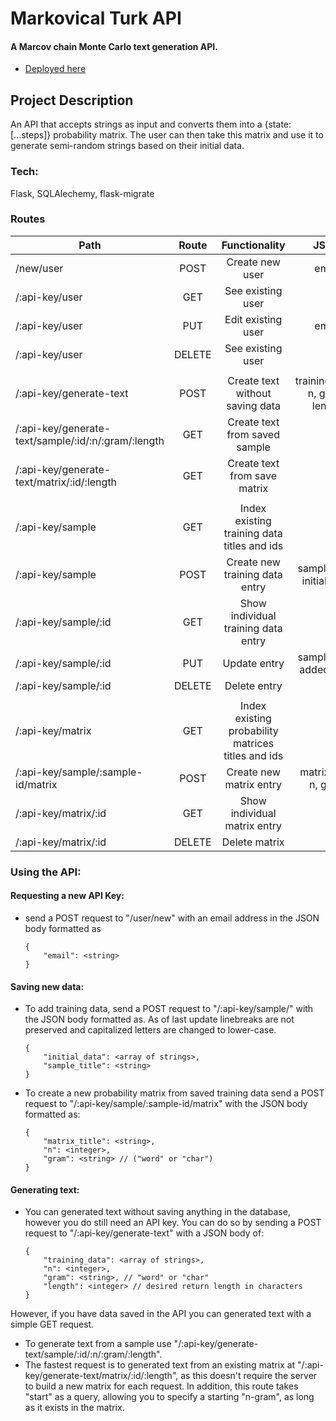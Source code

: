 # Markovical Turk API
#### A Marcov chain Monte Carlo text generation API.

- [Deployed here](https://markov-turk.herokuapp.com/)

## Project Description
An API that accepts strings as input and converts them into a {state: [...steps]} probability matrix. The user can then take this matrix and use it to generate semi-random strings based on their initial data.

### Tech:
Flask, SQLAlechemy, flask-migrate

### Routes

| Path | Route | Functionality | JSON | Queries |
| --- | :---: | :---: | :---: | :---: |
| /new/user      | POST | Create new user   | email |  |
| /:api-key/user | GET    | See existing user  | | |
| /:api-key/user | PUT   | Edit existing user | email | |
| /:api-key/user | DELETE | See existing user  | | |
||||||
| /:api-key/generate-text						      | POST | Create text without saving data | training_data, n, gram, length | |
| /:api-key/generate-text/sample/:id/:n/:gram/:length | GET  | Create text from saved sample   | | |
| /:api-key/generate-text/matrix/:id/:length          | GET  | Create text from save matrix    | | start (first word) |
||||||
| /:api-key/sample     | GET    | Index existing training data titles and ids | | |
| /:api-key/sample     | POST   | Create new training data entry              | sample_title, initial_data | |
| /:api-key/sample/:id | GET    | Show individual training data entry         | | |
| /:api-key/sample/:id | PUT    | Update entry                                | sample_title, added_data | |
| /:api-key/sample/:id | DELETE | Delete entry                                | | |
||||||
| /:api-key/matrix                       | GET    | Index existing probability matrices titles and ids |                       | |
| /:api-key/sample/:sample-id/matrix     | POST   | Create new matrix entry                            | matrix_title, n, gram | |
| /:api-key/matrix/:id                   | GET    | Show individual matrix entry                       |                       | |
| /:api-key/matrix/:id                   | DELETE | Delete matrix                                      |                       | |


### Using the API:

#### Requesting a new API Key:
 - send a POST request to "/user/new" with an email address in the JSON body formatted as
    ```
    {
        "email": <string>
    }
    ```

#### Saving new data:
 - To add training data, send a POST request to "/:api-key/sample/" with the JSON body formatted as. As of last update linebreaks are not preserved and capitalized letters are changed to lower-case. 
    ```
    {
        "initial_data": <array of strings>,
        "sample_title": <string>
    }
    ```

 - To create a new probability matrix from saved training data send a POST request to "/:api-key/sample/:sample-id/matrix" with the JSON body formatted as:
    ```
    {
        "matrix_title": <string>,
        "n": <integer>,
        "gram": <string> // ("word" or "char")
    }
    ```

#### Generating text:
 - You can generated text without saving anything in the database, however you do still need an API key. You can do so by sending a POST request to "/:api-key/generate-text" with a JSON body of:
    ```
    {
        "training_data": <array of strings>,
        "n": <integer>,
        "gram": <string>, // "word" or "char"
        "length": <integer> // desired return length in characters
    }
    ```

However, if you have data saved in the API you can generated text with a simple GET request.
 - To generate text from a sample use "/:api-key/generate-text/sample/:id/:n/:gram/:length".
 - The fastest request is to generated text from an existing matrix at "/:api-key/generate-text/matrix/:id/:length", as this doesn't require the server to build a new matrix for each request. In addition, this route takes "start" as a query, allowing you to specify a starting "n-gram", as long as it exists in the matrix.

